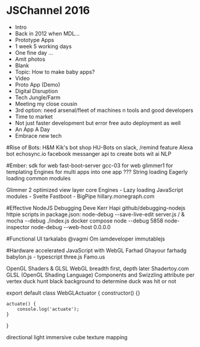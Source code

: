 # JSChannel 2016

- Intro
- Back in 2012 when MDL...
- Prototype Apps
- 1 week
	5 working days
- One fine day ...
- Amit photos
- Blank
- Topic: How to make baby apps?
- Video
- Proto App (Demo)
- Digital Disruption
- Tech Jungle/Farm
- Meeting my close cousin
- 3rd option: need arsenal/fleet of machines n tools and good developers
- Time to market
- Not just faster development but error free auto deployment as well
- An App A Day
- Embrace new tech








#Rise of Bots:
H&M Kik's bot shop
HU-Bots on slack, /remind feature
Alexa bot
echosync.io
facebook messanger api to create bots
wit ai
NLP




#Ember:
sdk for web
fast-boot-server
gcc-03 for web
glimmer1 for templating
Engines for multi apps into one app ???
String loading
Eagerly loading common modules

Glimmer 2 optimized view layer core
Engines - Lazy loading
JavaScript modules - Svelte
Fastboot - BigPipe
hillary.monegraph.com


#Effective NodeJS Debugging
Deve Kerr
Hapi
github/debugging-nodejs
httpie
scripts in package.json: node-debug --save-live-edit server.js / & mocha --debug ./index.js
docker compose
node --debug 5858
node-inspector
node-debug --web-host 0.0.0.0



#Functional UI
tarkalabs
@vagmi
Om
iamdeveloper
immutablejs

#Hardware accelerated JavaScript with WebGL
Farhad Ghayour
farhadg
babylon.js - typescript
three.js
Famo.us

OpenGL
Shaders & GLSL
WebGL breadth first, depth later
Shadertoy.com
GLSL (OpenGL Shading Language)
Components and Swizzling
attribute per vertex
duck hunt black background to determine duck was hit or not


export default class WebGLActuator {
	constructor() {}

	actuate() {
		console.log('actuate');
	}
}



directional light
immersive cube
texture mapping


















